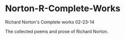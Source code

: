 Norton-R-Complete-Works
=======================

Richard Norton's Complete works 02-23-14

The collected poems and prose of Richard Norton.
